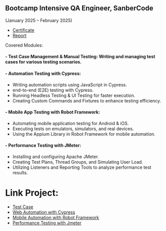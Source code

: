 ## Bootcamp Intensive QA Engineer, SanberCode 
(January 2025 – February 2025)

- [Certificate](https://drive.google.com/file/d/1d05kjE_GXP-wwtZVKsBpDA-rzgxA2df-/view?usp=sharing)
- [Report](https://drive.google.com/file/d/1wXmnMTA_ii5OJ37nOQEbZp3N6T0n0NKj/view?usp=sharing)

Covered Modules:

#### - Test Case Management & Manual Testing: Writing and managing test cases for various testing scenarios.
#### - Automation Testing with Cypress:
* Writing automation scripts using JavaScript in Cypress.
* end-to-end (E2E) testing with Cypress.
* Running Headless Testing & UI Testing for faster execution.
* Creating Custom Commands and Fixtures to enhance testing efficiency.
#### - Mobile App Testing with Robot Framework:
* Automating mobile application testing for Android & iOS.
* Executing tests on emulators, simulators, and real devices.
* Using the Appium Library in Robot Framework for mobile automation.
#### - Performance Testing with JMeter:
* Installing and configuring Apache JMeter.
* Creating Test Plans, Thread Groups, and Simulating User Load.
* Utilizing Listeners and Reporting Tools to analyze performance test results.

# Link Project:
- [Test Case](https://docs.google.com/spreadsheets/d/1cH89mhGeoNl0Y96-0o0HwT-D_Tx8_y4jIOxdERElc9Y/edit?usp=sharing)
- [Web Automation with Cypress](https://github.com/rakhmayuli/WebAutomation-Magento.git)
- [Mobile Automation with Robot Framework](https://github.com/rakhmayuli/MobileAutomation_bookFlight.git)
- [Performance Testing with Jmeter](https://drive.google.com/drive/folders/139l9fXp3LjwMIrhRsUL1R3tcyF90YkXK?usp=drive_link)
